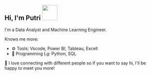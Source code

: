 <h2> Hi, I'm Putri <img src="https://media1.tenor.com/m/B2Tl21NwH_0AAAAC/animated-cat.gif" width="50"></h2>

I'm a Data Analyst and Machine Learning Engineer.

Knows me more:
* ⚙️ Tools: Vscode, Power BI, Tableau, Excell
* 💬 Programming Lg: Python, SQL

👯 I love connecting with different people so if you want to say hi, I'll be happy to meet you more! 
<!--
**ptrizii/ptrizii** is a ✨ _special_ ✨ repository because its `README.md` (this file) appears on your GitHub profile.

Here are some ideas to get you started:

- 🔭 I’m currently working on ...
- 🌱 I’m currently learning ...
- 👯 I’m looking to collaborate on ...
- 🤔 I’m looking for help with ...
- 💬 Ask me about ...
- 📫 How to reach me: ...
- 😄 Pronouns: ...
- ⚡ Fun fact: ...
-->
